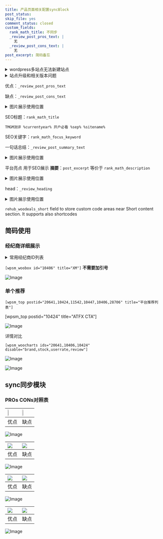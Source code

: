 ```yaml
---
title: 产品页面相关配置syncBlock
post_status: 
skip_file: yes
comment_status: closed
custom_fields:
  rank_math_title: 不同步
  _review_post_pros_text: |
    无
  _review_post_cons_text: |
    无
post_excerpt: 简码备忘
---
```

<details><summary>wordpress多站点无法新建站点</summary>

<li>和报错需要清理cookies一样的原因</li>
<li>wp-config.php里面<code>define( 'SUBDOMAIN_INSTALL', false );//子域名安装</code></li>
<li>新建子站点是用<code>define( 'SUBDOMAIN_INSTALL', true);//子域名安装</code> 完成以后，改成<code>false</code></li>
</details>

<details><summary>站点升级和相关版本问题</summary>

<p>wordpress：5.9.9
woocommerce：7.5.1
出现问题的地方：主题选项里面>><strong>Product layout >>compact style</strong></p>
<p>如何出现没有用过的字段 导致无法保存。先导出配置 然后进行修改，后面再次恢复即可。</p>
<p>出现部分字段无法显示时，需要返回默认布局后，对产品进行保存就好了。</p>
<p></p>
</details>

优点：`_review_post_pros_text`

缺点：`_review_post_cons_text`

<details><summary>图片展示使用位置</summary>

<img src="https://prod-files-secure.s3.us-west-2.amazonaws.com/39ed1227-6d7d-4570-be36-9ccd4a2c4241/f51d3d83-55d4-4bdf-9604-f37ec77ab556/Untitled.png?X-Amz-Algorithm=AWS4-HMAC-SHA256&X-Amz-Content-Sha256=UNSIGNED-PAYLOAD&X-Amz-Credential=ASIAZI2LB466737XR43J%2F20250725%2Fus-west-2%2Fs3%2Faws4_request&X-Amz-Date=20250725T105519Z&X-Amz-Expires=3600&X-Amz-Security-Token=IQoJb3JpZ2luX2VjEBoaCXVzLXdlc3QtMiJHMEUCIB3e4AsCK6aRt7PF4gW1MS2FpAL%2FZR0ItVAqa%2FVtW6nyAiEAsh0XxPm3%2FJiNqTRq0zqdlc5Sk0VSbpv%2Fgmtw26ZuIswq%2FwMIQhAAGgw2Mzc0MjMxODM4MDUiDPSSpSvOFk8sIpolHyrcA5NIxEndKdB5Ug30y2biHFecR2GqktggoIqpa%2F9LuPuhDpg46A4cjtlCLZIdNQ8N7B0%2BXxP6CNd%2Bw%2B89itad06yHmP39cfppQcapcYZbpH1T44aHj1xpPGCa%2FedI1ZkFNDa5%2BuDMoQirSsbxOyinIsyDcZjRlNmNSVNOKAaAKXb%2B%2B0%2FvRodSWHQB4KyDauCJ45E40fJkzuR0ocgUccSE3f8LnXvaLtnAg8u2xGXA3eEN4kIUBY%2F3%2F%2BBTG5JV55kVNrMSnPSK9SD7O7etR8cQWtI6uBAEyeDKpGt4wnVBCiAOeCeDgzVt%2BPFeEdqN7lSkLNKuBl7qarW%2Bp1gZT7Ec5rTTHnqnwz4z0Oc3X%2Bx%2BHRyY9jPyQSgJASXnMqOOhb8P8ES87CHGesF%2BkA3CQgQcQ%2FCTay0l7D4ETWs%2BG1SuMFEQ1jd6sJHKbfFtG%2BOV13NAachCIVqxiyahwflC3%2FfzAjQwNNWK95g%2FpPm1P6%2Ft%2B%2BW%2BVNt5ykTVN4vUhP50t5IeO7elTgDYj59AfWXacuXuAmRJjHLeldcRwI6u8S7Z6gNYba1tmNqjvViecYJO6%2BlRJxaC6v7Y8QCVuE8MVMO44v9VfMqD%2FGdZ8we8KlhKacb5fgfuYMq078iILMLYMPKXjcQGOqUBrWNSUa8vUNdlFUku9rGh%2BL%2B5Dni6FekrpDEb6DqT8egq7BrKc2MPhwaUmpmjf3T22AFWZw0hNFs%2F53IS4LjqmO9ZWUkTSYmmRphKl70u3LBJRg216SPbEj7MAancASsLReJwucfeW4HeUFMBagtMVq%2Fows8tntEtg33MlWzSx4IsTS95X42S0uusAENnlYJTEvGNi%2BUpCuWtbo3mykK6SjXrvvX5&X-Amz-Signature=73460dee321b10ca7f33922057d8941c6ec04c5320d8f505d0f679e9f6e433fb&X-Amz-SignedHeaders=host&x-amz-checksum-mode=ENABLED&x-id=GetObject" alt="Image">
</details>

SEO标题：`rank_math_title`

`TMGM测评 %currentyear% 开户必看 %sep% %sitename%`

SEO关键字：`rank_math_focus_keyword`

一句话总结：`_review_post_summary_text`

<details><summary>图片展示使用位置</summary>

<img src="https://prod-files-secure.s3.us-west-2.amazonaws.com/39ed1227-6d7d-4570-be36-9ccd4a2c4241/4b96a922-296c-4f4e-8630-d1c870cbce01/Untitled.png?X-Amz-Algorithm=AWS4-HMAC-SHA256&X-Amz-Content-Sha256=UNSIGNED-PAYLOAD&X-Amz-Credential=ASIAZI2LB4667E7J3YEP%2F20250725%2Fus-west-2%2Fs3%2Faws4_request&X-Amz-Date=20250725T105519Z&X-Amz-Expires=3600&X-Amz-Security-Token=IQoJb3JpZ2luX2VjEBoaCXVzLXdlc3QtMiJHMEUCIQCLj6a%2B5zxZZA8nWgVIC76uvn40O4xypquxC3CqdMfM5AIgL83fIZDzjhHUVA11664tT5q1oV%2FuivM3kxSkskovteMq%2FwMIQhAAGgw2Mzc0MjMxODM4MDUiDLQt%2B3BCb8ThzlnTbyrcA7SfrRhH6jI%2BcATJCfyHTVYn1v9Q6Zo0PM%2Fs90Q5Ebmi%2BHS2f%2FXT4Dqo%2FkNU%2B%2BUFxDnOKkqPCQhPCbz4q5aqAGr%2FD3mXCkTHVNJGh1CRM8TvehOeXHG%2F1aMiNrR%2F%2FtEsO1VXu5I1%2Fg97CuKhQp9Ih%2BK8Gu2fhVKJA4vKf7gw9v6bjmWql9UHfItQjqjhgbweVhNvJQAyap%2FOq8YfEuqWbsGdJ5llKylGM0pwU3HNqrJ7h96EnYEzHnshuLtCu54m9TD13lhq%2Br4VuvN94m0XUZVvrFfhwqzqmFpXQHCs%2B%2Faj65LEAkZYZMJeNEls0B68AuBRaDJXuK0cOL0HfUVq4Bt97c5vHo6LhIzywm7%2F3saQUtYFBWqoF%2FnoQu9vO0VkBeypuZaXEl4UvyGrKoLLydgUxhJzRAdIH7E%2Bx3scSKsRLDN2qDFLI84ucCnZ20L%2BptiHBqDsBtzZLoR8HmgVu6IkVO35QRFFIdZDeM%2F7Eae1oWlqgFy2bJ21z7ZLWxM%2Fh9wnVTHna8yREbxCUyQzgT12PFnOlCAjpHNU7LkWBYyPNbyUtagi717POKl7VQh6G1yBjLPspmQ4h8BNEBw91Dw3KoWjrpB5xC7x0sY2AkBWV0RNpKrxPdczHKw0MOmXjcQGOqUBXoXuGZWbfNIF4CQ5QlqlM1%2FKdJEb9c5gj9DgSwmrZaJMxirb2m8Pw1xuzUf6Pwu4SiFsNSjRwOqDFgHzfNx9PyInlXz%2BQdPbWaPVHT7NEXoQ4GeXoZUrU2mde4sR%2BoZluBZi7rdE72yuicVnOUc3VK38cJfq4mhsR8APKt2mIoHeilY4tnb4%2Fl22YFvj0EOvhoIFJMtAWpImF%2Fi8LH5DE6qXmIqs&X-Amz-Signature=a5bdf8249ab47b44facdaad3160e80a4dfe203711233703a9084e5b8a0f377c3&X-Amz-SignedHeaders=host&x-amz-checksum-mode=ENABLED&x-id=GetObject" alt="Image">
</details>

平台亮点 用于SEO展示 **摘要**：`post_excerpt`  等价于 `rank_math_description`

<details><summary>图片展示使用位置</summary>

<img src="https://prod-files-secure.s3.us-west-2.amazonaws.com/39ed1227-6d7d-4570-be36-9ccd4a2c4241/1ee11f63-b60a-4dfe-a7a7-d58ff23b5d88/Untitled.png?X-Amz-Algorithm=AWS4-HMAC-SHA256&X-Amz-Content-Sha256=UNSIGNED-PAYLOAD&X-Amz-Credential=ASIAZI2LB466RM5OAVRZ%2F20250725%2Fus-west-2%2Fs3%2Faws4_request&X-Amz-Date=20250725T105521Z&X-Amz-Expires=3600&X-Amz-Security-Token=IQoJb3JpZ2luX2VjEBkaCXVzLXdlc3QtMiJIMEYCIQCeeX6BUwlIOizfC%2BrCBJDHZLsYyUvfuNLc9bG9l55gDgIhAOLyYzwxdkQiJt9SH19fGnKOVm1C5Y5LOT0sSqQ0jOSsKv8DCEIQABoMNjM3NDIzMTgzODA1IgxWlnQAbesOCRNhzEcq3AMr4ESic3%2BQpTu59Agy8mfhYrOBYDFuyohAy89ta755eEw7MGplnrLcmrAw01dY5dzDTMRCqL1H32oZwwC8X8fK4x2byWz7ld0AFGw%2FjTf%2BtGIMJDd5xgBnJonxi%2BAACbxqSlWyu8Mv4vudSrj%2FEpElvJXCfjTxeomS0NVSnu5s%2FQRA8Nr1l8QL%2Fk%2FU4x4shbXM%2F5lbwnCjW07nqZ6KQtTWMbDwAh%2BcNfsRlLCfcgPfg6WVEi6Y8nl279Zpazp5%2F1hSn8%2FTOtuIcICt8SVK1ksUEUcxHcv2UD%2BdrTaXpkelKcg0WSyE3EyNphhZIzWahLvpXkeIJY50wneu4%2F1vnDvCPfT2s2CQMxTO1CnSHY9A3KtZ5wiU3S1g12IA2Q6rXawacsK40TA6yPdbCbqR0qvYenzvUGbaJ7uoz0YB0sIb4ij1zDcF5uifE8TQTT6M3pFNTh6gdgEEBDR2VBBt%2Bpd6WK1%2Fwy54UYbAkzUFAIQp%2FJiJhQIeTv6TsJL1%2FifxMQsBhCGGBnBPUaKMPHCpN6k%2BsIEMz7U3Pncv9shtqO3gzNbuMoLgxaQl%2BPRaUK6fn4wLBI0DiegT6gsu4CaJrpSP%2FE8HYBPeT5tvVd2qSWxAhG5DtKakUd7JZGzg3jCpl43EBjqkAV4khdUELi6ak6RaRwpMAsBET1QLzrdIBTBkOUUC838%2F77nOmAOO99I3QXDssXyFyAX9NN7NCgQG4XRjxVD8b41lKxGAmLgfrW7cPn5ojU5ru6O%2BL2k9seockPP7Ktwvf78A3inCihR6dX19BQMxW%2FJyCiOIYn0ntGUvozpYL%2F%2BCvSgQY%2BqcwJuVkQtF0ODui0ZM6ujDECyaWpA6Wd37YAoPNQrF&X-Amz-Signature=1403954303786f8ea46c076a7b2f222afa3fe35113327f3679d6d6da94c3ecdb&X-Amz-SignedHeaders=host&x-amz-checksum-mode=ENABLED&x-id=GetObject" alt="Image">
<img src="https://prod-files-secure.s3.us-west-2.amazonaws.com/39ed1227-6d7d-4570-be36-9ccd4a2c4241/ad4118b5-78d8-4fbe-801e-3b29b5d99c01/Untitled.png?X-Amz-Algorithm=AWS4-HMAC-SHA256&X-Amz-Content-Sha256=UNSIGNED-PAYLOAD&X-Amz-Credential=ASIAZI2LB466RM5OAVRZ%2F20250725%2Fus-west-2%2Fs3%2Faws4_request&X-Amz-Date=20250725T105521Z&X-Amz-Expires=3600&X-Amz-Security-Token=IQoJb3JpZ2luX2VjEBkaCXVzLXdlc3QtMiJIMEYCIQCeeX6BUwlIOizfC%2BrCBJDHZLsYyUvfuNLc9bG9l55gDgIhAOLyYzwxdkQiJt9SH19fGnKOVm1C5Y5LOT0sSqQ0jOSsKv8DCEIQABoMNjM3NDIzMTgzODA1IgxWlnQAbesOCRNhzEcq3AMr4ESic3%2BQpTu59Agy8mfhYrOBYDFuyohAy89ta755eEw7MGplnrLcmrAw01dY5dzDTMRCqL1H32oZwwC8X8fK4x2byWz7ld0AFGw%2FjTf%2BtGIMJDd5xgBnJonxi%2BAACbxqSlWyu8Mv4vudSrj%2FEpElvJXCfjTxeomS0NVSnu5s%2FQRA8Nr1l8QL%2Fk%2FU4x4shbXM%2F5lbwnCjW07nqZ6KQtTWMbDwAh%2BcNfsRlLCfcgPfg6WVEi6Y8nl279Zpazp5%2F1hSn8%2FTOtuIcICt8SVK1ksUEUcxHcv2UD%2BdrTaXpkelKcg0WSyE3EyNphhZIzWahLvpXkeIJY50wneu4%2F1vnDvCPfT2s2CQMxTO1CnSHY9A3KtZ5wiU3S1g12IA2Q6rXawacsK40TA6yPdbCbqR0qvYenzvUGbaJ7uoz0YB0sIb4ij1zDcF5uifE8TQTT6M3pFNTh6gdgEEBDR2VBBt%2Bpd6WK1%2Fwy54UYbAkzUFAIQp%2FJiJhQIeTv6TsJL1%2FifxMQsBhCGGBnBPUaKMPHCpN6k%2BsIEMz7U3Pncv9shtqO3gzNbuMoLgxaQl%2BPRaUK6fn4wLBI0DiegT6gsu4CaJrpSP%2FE8HYBPeT5tvVd2qSWxAhG5DtKakUd7JZGzg3jCpl43EBjqkAV4khdUELi6ak6RaRwpMAsBET1QLzrdIBTBkOUUC838%2F77nOmAOO99I3QXDssXyFyAX9NN7NCgQG4XRjxVD8b41lKxGAmLgfrW7cPn5ojU5ru6O%2BL2k9seockPP7Ktwvf78A3inCihR6dX19BQMxW%2FJyCiOIYn0ntGUvozpYL%2F%2BCvSgQY%2BqcwJuVkQtF0ODui0ZM6ujDECyaWpA6Wd37YAoPNQrF&X-Amz-Signature=3ee51f2158c92422d9dfbc23f53a61903b72cd3c6937bde42be4bf67b00c9737&X-Amz-SignedHeaders=host&x-amz-checksum-mode=ENABLED&x-id=GetObject" alt="Image">
<img src="https://prod-files-secure.s3.us-west-2.amazonaws.com/39ed1227-6d7d-4570-be36-9ccd4a2c4241/a38cf7c9-a79c-4b64-9e94-13589fe0758b/Untitled.png?X-Amz-Algorithm=AWS4-HMAC-SHA256&X-Amz-Content-Sha256=UNSIGNED-PAYLOAD&X-Amz-Credential=ASIAZI2LB466RM5OAVRZ%2F20250725%2Fus-west-2%2Fs3%2Faws4_request&X-Amz-Date=20250725T105521Z&X-Amz-Expires=3600&X-Amz-Security-Token=IQoJb3JpZ2luX2VjEBkaCXVzLXdlc3QtMiJIMEYCIQCeeX6BUwlIOizfC%2BrCBJDHZLsYyUvfuNLc9bG9l55gDgIhAOLyYzwxdkQiJt9SH19fGnKOVm1C5Y5LOT0sSqQ0jOSsKv8DCEIQABoMNjM3NDIzMTgzODA1IgxWlnQAbesOCRNhzEcq3AMr4ESic3%2BQpTu59Agy8mfhYrOBYDFuyohAy89ta755eEw7MGplnrLcmrAw01dY5dzDTMRCqL1H32oZwwC8X8fK4x2byWz7ld0AFGw%2FjTf%2BtGIMJDd5xgBnJonxi%2BAACbxqSlWyu8Mv4vudSrj%2FEpElvJXCfjTxeomS0NVSnu5s%2FQRA8Nr1l8QL%2Fk%2FU4x4shbXM%2F5lbwnCjW07nqZ6KQtTWMbDwAh%2BcNfsRlLCfcgPfg6WVEi6Y8nl279Zpazp5%2F1hSn8%2FTOtuIcICt8SVK1ksUEUcxHcv2UD%2BdrTaXpkelKcg0WSyE3EyNphhZIzWahLvpXkeIJY50wneu4%2F1vnDvCPfT2s2CQMxTO1CnSHY9A3KtZ5wiU3S1g12IA2Q6rXawacsK40TA6yPdbCbqR0qvYenzvUGbaJ7uoz0YB0sIb4ij1zDcF5uifE8TQTT6M3pFNTh6gdgEEBDR2VBBt%2Bpd6WK1%2Fwy54UYbAkzUFAIQp%2FJiJhQIeTv6TsJL1%2FifxMQsBhCGGBnBPUaKMPHCpN6k%2BsIEMz7U3Pncv9shtqO3gzNbuMoLgxaQl%2BPRaUK6fn4wLBI0DiegT6gsu4CaJrpSP%2FE8HYBPeT5tvVd2qSWxAhG5DtKakUd7JZGzg3jCpl43EBjqkAV4khdUELi6ak6RaRwpMAsBET1QLzrdIBTBkOUUC838%2F77nOmAOO99I3QXDssXyFyAX9NN7NCgQG4XRjxVD8b41lKxGAmLgfrW7cPn5ojU5ru6O%2BL2k9seockPP7Ktwvf78A3inCihR6dX19BQMxW%2FJyCiOIYn0ntGUvozpYL%2F%2BCvSgQY%2BqcwJuVkQtF0ODui0ZM6ujDECyaWpA6Wd37YAoPNQrF&X-Amz-Signature=013c22d63887696ccc391c0121ecbbea6bee1ca8681805c7785c7d62a121a60c&X-Amz-SignedHeaders=host&x-amz-checksum-mode=ENABLED&x-id=GetObject" alt="Image">
<img src="https://prod-files-secure.s3.us-west-2.amazonaws.com/39ed1227-6d7d-4570-be36-9ccd4a2c4241/7da6fc1e-d2ac-42ae-8c75-cb5749aa18f6/Untitled.png?X-Amz-Algorithm=AWS4-HMAC-SHA256&X-Amz-Content-Sha256=UNSIGNED-PAYLOAD&X-Amz-Credential=ASIAZI2LB466RM5OAVRZ%2F20250725%2Fus-west-2%2Fs3%2Faws4_request&X-Amz-Date=20250725T105521Z&X-Amz-Expires=3600&X-Amz-Security-Token=IQoJb3JpZ2luX2VjEBkaCXVzLXdlc3QtMiJIMEYCIQCeeX6BUwlIOizfC%2BrCBJDHZLsYyUvfuNLc9bG9l55gDgIhAOLyYzwxdkQiJt9SH19fGnKOVm1C5Y5LOT0sSqQ0jOSsKv8DCEIQABoMNjM3NDIzMTgzODA1IgxWlnQAbesOCRNhzEcq3AMr4ESic3%2BQpTu59Agy8mfhYrOBYDFuyohAy89ta755eEw7MGplnrLcmrAw01dY5dzDTMRCqL1H32oZwwC8X8fK4x2byWz7ld0AFGw%2FjTf%2BtGIMJDd5xgBnJonxi%2BAACbxqSlWyu8Mv4vudSrj%2FEpElvJXCfjTxeomS0NVSnu5s%2FQRA8Nr1l8QL%2Fk%2FU4x4shbXM%2F5lbwnCjW07nqZ6KQtTWMbDwAh%2BcNfsRlLCfcgPfg6WVEi6Y8nl279Zpazp5%2F1hSn8%2FTOtuIcICt8SVK1ksUEUcxHcv2UD%2BdrTaXpkelKcg0WSyE3EyNphhZIzWahLvpXkeIJY50wneu4%2F1vnDvCPfT2s2CQMxTO1CnSHY9A3KtZ5wiU3S1g12IA2Q6rXawacsK40TA6yPdbCbqR0qvYenzvUGbaJ7uoz0YB0sIb4ij1zDcF5uifE8TQTT6M3pFNTh6gdgEEBDR2VBBt%2Bpd6WK1%2Fwy54UYbAkzUFAIQp%2FJiJhQIeTv6TsJL1%2FifxMQsBhCGGBnBPUaKMPHCpN6k%2BsIEMz7U3Pncv9shtqO3gzNbuMoLgxaQl%2BPRaUK6fn4wLBI0DiegT6gsu4CaJrpSP%2FE8HYBPeT5tvVd2qSWxAhG5DtKakUd7JZGzg3jCpl43EBjqkAV4khdUELi6ak6RaRwpMAsBET1QLzrdIBTBkOUUC838%2F77nOmAOO99I3QXDssXyFyAX9NN7NCgQG4XRjxVD8b41lKxGAmLgfrW7cPn5ojU5ru6O%2BL2k9seockPP7Ktwvf78A3inCihR6dX19BQMxW%2FJyCiOIYn0ntGUvozpYL%2F%2BCvSgQY%2BqcwJuVkQtF0ODui0ZM6ujDECyaWpA6Wd37YAoPNQrF&X-Amz-Signature=94aedff37d388dd3de8b28d56b74e0182440d8aef5e77212497dbcced5cac7e7&X-Amz-SignedHeaders=host&x-amz-checksum-mode=ENABLED&x-id=GetObject" alt="Image">
<img src="https://prod-files-secure.s3.us-west-2.amazonaws.com/39ed1227-6d7d-4570-be36-9ccd4a2c4241/7e97f40a-eaee-47f5-b2f9-475f96808fa7/Untitled.png?X-Amz-Algorithm=AWS4-HMAC-SHA256&X-Amz-Content-Sha256=UNSIGNED-PAYLOAD&X-Amz-Credential=ASIAZI2LB466RM5OAVRZ%2F20250725%2Fus-west-2%2Fs3%2Faws4_request&X-Amz-Date=20250725T105521Z&X-Amz-Expires=3600&X-Amz-Security-Token=IQoJb3JpZ2luX2VjEBkaCXVzLXdlc3QtMiJIMEYCIQCeeX6BUwlIOizfC%2BrCBJDHZLsYyUvfuNLc9bG9l55gDgIhAOLyYzwxdkQiJt9SH19fGnKOVm1C5Y5LOT0sSqQ0jOSsKv8DCEIQABoMNjM3NDIzMTgzODA1IgxWlnQAbesOCRNhzEcq3AMr4ESic3%2BQpTu59Agy8mfhYrOBYDFuyohAy89ta755eEw7MGplnrLcmrAw01dY5dzDTMRCqL1H32oZwwC8X8fK4x2byWz7ld0AFGw%2FjTf%2BtGIMJDd5xgBnJonxi%2BAACbxqSlWyu8Mv4vudSrj%2FEpElvJXCfjTxeomS0NVSnu5s%2FQRA8Nr1l8QL%2Fk%2FU4x4shbXM%2F5lbwnCjW07nqZ6KQtTWMbDwAh%2BcNfsRlLCfcgPfg6WVEi6Y8nl279Zpazp5%2F1hSn8%2FTOtuIcICt8SVK1ksUEUcxHcv2UD%2BdrTaXpkelKcg0WSyE3EyNphhZIzWahLvpXkeIJY50wneu4%2F1vnDvCPfT2s2CQMxTO1CnSHY9A3KtZ5wiU3S1g12IA2Q6rXawacsK40TA6yPdbCbqR0qvYenzvUGbaJ7uoz0YB0sIb4ij1zDcF5uifE8TQTT6M3pFNTh6gdgEEBDR2VBBt%2Bpd6WK1%2Fwy54UYbAkzUFAIQp%2FJiJhQIeTv6TsJL1%2FifxMQsBhCGGBnBPUaKMPHCpN6k%2BsIEMz7U3Pncv9shtqO3gzNbuMoLgxaQl%2BPRaUK6fn4wLBI0DiegT6gsu4CaJrpSP%2FE8HYBPeT5tvVd2qSWxAhG5DtKakUd7JZGzg3jCpl43EBjqkAV4khdUELi6ak6RaRwpMAsBET1QLzrdIBTBkOUUC838%2F77nOmAOO99I3QXDssXyFyAX9NN7NCgQG4XRjxVD8b41lKxGAmLgfrW7cPn5ojU5ru6O%2BL2k9seockPP7Ktwvf78A3inCihR6dX19BQMxW%2FJyCiOIYn0ntGUvozpYL%2F%2BCvSgQY%2BqcwJuVkQtF0ODui0ZM6ujDECyaWpA6Wd37YAoPNQrF&X-Amz-Signature=4bfcfe9025d8941b79f61b2526dfc67e4d5feb68eedc38527640ada32f1303aa&X-Amz-SignedHeaders=host&x-amz-checksum-mode=ENABLED&x-id=GetObject" alt="Image">
</details>

head：`_review_heading`

<details><summary>图片展示使用位置</summary>

<img src="https://prod-files-secure.s3.us-west-2.amazonaws.com/39ed1227-6d7d-4570-be36-9ccd4a2c4241/3a4650ad-9887-415c-889a-edd51fa54f27/Untitled.png?X-Amz-Algorithm=AWS4-HMAC-SHA256&X-Amz-Content-Sha256=UNSIGNED-PAYLOAD&X-Amz-Credential=ASIAZI2LB466RTKZAQ2I%2F20250725%2Fus-west-2%2Fs3%2Faws4_request&X-Amz-Date=20250725T105521Z&X-Amz-Expires=3600&X-Amz-Security-Token=IQoJb3JpZ2luX2VjEBoaCXVzLXdlc3QtMiJHMEUCIGpbJN2%2BWrOhuti9ofGC2HZMwMDY3Ys1uQoUOTLZiRaIAiEA%2F6hAknq6VtZ1iO1mOQygQdVRiN5PeYa7SsTPnyQG2GYq%2FwMIQhAAGgw2Mzc0MjMxODM4MDUiDFP1GOu%2FCscZ8lnowyrcAzVMzta2%2Fn5MsOvr9pccRoa0iU2yATGwJRNKYiV1zTo6K428ZIekSY1bG9RLzkCInQOvsltWaxhiZhF0RbZau9pqhmy7eAO29wc1RQ3lElGunwIlFvAFAQXdO5HJjxg%2BJH2XasJvmYdSpGCDBYgVF1qruLsc7IOIWar6fXfL7WgkTo1hh9c51HSoz52Lm%2BSCoiVxIto3xyPL3nBkf837bWqSyHeCBjLH6d1gBZg%2BbLUL1CzN%2Ff%2FVg7A77FKUCyyN3HMFUnSGfwnCIsAttA9BpXCpVoG35yHP1uEPIlYo7Zqg4pC4rv8B3E5f8zk8xK4%2FemfwG1lKMaLaPACITcukWoH1QdscjnhHt6iWq0afeBr01zvudvqpDaQktLLlagNfXU%2B3W6ElK3UgxIDddrCec%2FKf%2FuhZF7Rhcn49eq%2F9qXv9qt%2BCJcVj6y0IqpsENFpHEfNdMaDWEGWDH2KH1LFokQu%2FvBCcRZoeBEfnQy6DK5GQKbl5ZGneQp4BAS2nptcNGnBXLcY%2FYmc4NTVn1feHSaFfF6YDLJywJy9lX1dtmRpHUUMJd9Rrddt7blszq%2FGWAYcmgqVsTetQ2guj8H0d8hVZZvhvYaW%2BWF1SBw%2F6sl5N45Zjmbsy94%2FzVSAkMIGYjcQGOqUBNof1TY1l6Yx%2BYfqQTPywuCwRoEjmydx64xDKDPMDFJC9HkG7ZStDa4c5YnpZWHLpAYFXwW7HFILmJ5supkVdKfc6YsXZwdWd0QxZhOn1WPUlK0HSmlq0UV2pgga%2BoCcL8cDfS%2FAXQ8C0DmEAqCH%2FnsvloVakKDlLr%2B9Utkh0QVpnyqXrHC50bQ1SYAwyv0mBQmRKpWU4tJs%2B465D%2FN6zVWWaqSo4&X-Amz-Signature=cddf73ce9743eb23c54829ba9153591849409208c4e6e6cf9537ea9da04a5383&X-Amz-SignedHeaders=host&x-amz-checksum-mode=ENABLED&x-id=GetObject" alt="Image">
</details>

`rehub_woodeals_short`	field to store custom code areas near Short content section. It supports also shortcodes



## 简码使用

### 经纪商详细展示

<details><summary>常用经纪商ID列表</summary>

<pre><code class="php">嘉盛 ===> 20641  [wpsm_woobox id="20641" title="嘉盛"]
易信easymarkets ===> 11542  [wpsm_woobox id="11542" title="易信easymarkets"]
ATFX外汇 ===> 10424  [wpsm_woobox id="10424" title="ATFX"]
XM ===> 10406  [wpsm_woobox id="10406" title="XM"]
TMGM ===> 29622  [wpsm_woobox id="29622" title="TMGM"]
HYCM ===> 10447  [wpsm_woobox id="10447" title="HYCM"]
fpmarkets澳福外汇 ===> 20639  [wpsm_woobox id="20639" title="fpmarkets澳福外汇"]</code></pre>
</details>

`[wpsm_woobox id="10406" title="XM"]` **不需要加引号**

![Image](https://prod-files-secure.s3.us-west-2.amazonaws.com/39ed1227-6d7d-4570-be36-9ccd4a2c4241/4f898f9d-0fa7-4e43-acd3-ac6bc7be575a/Untitled.png?X-Amz-Algorithm=AWS4-HMAC-SHA256&X-Amz-Content-Sha256=UNSIGNED-PAYLOAD&X-Amz-Credential=ASIAZI2LB4665ZULMCUL%2F20250725%2Fus-west-2%2Fs3%2Faws4_request&X-Amz-Date=20250725T105517Z&X-Amz-Expires=3600&X-Amz-Security-Token=IQoJb3JpZ2luX2VjEBkaCXVzLXdlc3QtMiJIMEYCIQDzca9mQHZA9mS7vceXKNP7NwFzADot2dF8VhjRmHBB1AIhAPgj1V9KY%2Bo0PrbBsKvoHA3O2U3N%2Baqu49IiAmNjXUn0Kv8DCEIQABoMNjM3NDIzMTgzODA1IgwJTbtr0XUXv83rQbgq3APp%2Bz9A5NZnn0UXEcaJr1ZDqMLZ%2BZhji3tGsslsiIgNcHgH4MZE6nrsyBSxoUIz%2FZ55vsFEAVKLnoz8VoxCNF4091Gr0jWzdQ5Z1OtHTE3RbXJjQiv6bs6ZOgEIcjxEKfJKTIUtBVxIVlRAs3jpkQa8Vnq1CqecOiVHJD0ul5XYhDfDyvKkwq1F%2BNZD8skPnwo5h9%2FEZnks4lozDKRlNsTgtP2QezyYqUPu8r18OinkNLtUI2rxyW3MsVEw2r0prqfDvSCMhXwhZCT6J2L1bzTeWImd%2F%2B2S9car7y4FSegb6olFbC12%2ByFnFmbvIbYq2RCJ5Hfmcv2wx%2Fypbx7eVpmiDxSxTmUOKEC9HKiZ16521dKIbC3rwq5A7%2BxHmMFUmNtF3JbWhRuo%2B7gXzHvBhVO7727GAX2TMl26sIwZ4m%2FQDu12XA3FtQ9B58p3LPYLkxPHn2MEIYz7TNI9BQCkoUqFv5zkvB%2B%2B2FPLo3OgLegxIjYHVfnwuR06ru%2FlVusvFStb8baqvm5yimdInMbfGIjwWBXt9G3H09DM0pvu7XyLHwhfgbqImPxnUnBZ8cAl8%2BSSgXfEr0tuprqo6tjOUsMQIySBOOJlPYp9O6oNo%2Bmz4lCQiKMmLu73o74g1jD7lo3EBjqkAQ5uuIG9bEINFaDmICGk2wbI0YXwIVLMlBAtby%2Fsz0eLhPAXD1vS9mqKOlwlo7HQmGf%2FC8wciarHhdjLNA4X9LZid5pmNlNmXk%2FP3dSQC0ryOzAu9xPJRsW1gwWv%2Fu7obGZSkMg4FApE%2F71y9Qp9GqNrr17dyiEQVJPGzdHx3cU8fkdGPzNTI%2FdJ7N1XtS2RHVocLOLMDysK4qIHLgPF2%2B%2BveP4i&X-Amz-Signature=dfa371ee98550a77affa5558c351f9948bb25540b24a454665881cfd8c3858f7&X-Amz-SignedHeaders=host&x-amz-checksum-mode=ENABLED&x-id=GetObject)

### 单个推荐
`[wpsm_top postid="20641,10424,11542,10447,10406,28706" title="平台推荐列表"]`

[wpsm_top postid="10424" title="ATFX CTA"]

![Image](https://prod-files-secure.s3.us-west-2.amazonaws.com/39ed1227-6d7d-4570-be36-9ccd4a2c4241/5ac620dc-51a8-48b6-b55d-91f47299193c/Untitled.png?X-Amz-Algorithm=AWS4-HMAC-SHA256&X-Amz-Content-Sha256=UNSIGNED-PAYLOAD&X-Amz-Credential=ASIAZI2LB4665ZULMCUL%2F20250725%2Fus-west-2%2Fs3%2Faws4_request&X-Amz-Date=20250725T105517Z&X-Amz-Expires=3600&X-Amz-Security-Token=IQoJb3JpZ2luX2VjEBkaCXVzLXdlc3QtMiJIMEYCIQDzca9mQHZA9mS7vceXKNP7NwFzADot2dF8VhjRmHBB1AIhAPgj1V9KY%2Bo0PrbBsKvoHA3O2U3N%2Baqu49IiAmNjXUn0Kv8DCEIQABoMNjM3NDIzMTgzODA1IgwJTbtr0XUXv83rQbgq3APp%2Bz9A5NZnn0UXEcaJr1ZDqMLZ%2BZhji3tGsslsiIgNcHgH4MZE6nrsyBSxoUIz%2FZ55vsFEAVKLnoz8VoxCNF4091Gr0jWzdQ5Z1OtHTE3RbXJjQiv6bs6ZOgEIcjxEKfJKTIUtBVxIVlRAs3jpkQa8Vnq1CqecOiVHJD0ul5XYhDfDyvKkwq1F%2BNZD8skPnwo5h9%2FEZnks4lozDKRlNsTgtP2QezyYqUPu8r18OinkNLtUI2rxyW3MsVEw2r0prqfDvSCMhXwhZCT6J2L1bzTeWImd%2F%2B2S9car7y4FSegb6olFbC12%2ByFnFmbvIbYq2RCJ5Hfmcv2wx%2Fypbx7eVpmiDxSxTmUOKEC9HKiZ16521dKIbC3rwq5A7%2BxHmMFUmNtF3JbWhRuo%2B7gXzHvBhVO7727GAX2TMl26sIwZ4m%2FQDu12XA3FtQ9B58p3LPYLkxPHn2MEIYz7TNI9BQCkoUqFv5zkvB%2B%2B2FPLo3OgLegxIjYHVfnwuR06ru%2FlVusvFStb8baqvm5yimdInMbfGIjwWBXt9G3H09DM0pvu7XyLHwhfgbqImPxnUnBZ8cAl8%2BSSgXfEr0tuprqo6tjOUsMQIySBOOJlPYp9O6oNo%2Bmz4lCQiKMmLu73o74g1jD7lo3EBjqkAQ5uuIG9bEINFaDmICGk2wbI0YXwIVLMlBAtby%2Fsz0eLhPAXD1vS9mqKOlwlo7HQmGf%2FC8wciarHhdjLNA4X9LZid5pmNlNmXk%2FP3dSQC0ryOzAu9xPJRsW1gwWv%2Fu7obGZSkMg4FApE%2F71y9Qp9GqNrr17dyiEQVJPGzdHx3cU8fkdGPzNTI%2FdJ7N1XtS2RHVocLOLMDysK4qIHLgPF2%2B%2BveP4i&X-Amz-Signature=8a356d9e9618e49bf9f73f716c229c3d29a75004672b3c09cce7af36af4c2a33&X-Amz-SignedHeaders=host&x-amz-checksum-mode=ENABLED&x-id=GetObject)

详情对比

`[wpsm_woocharts ids="20641,10406,10424" disable="brand,stock,userrate,review"]`

![Image](https://prod-files-secure.s3.us-west-2.amazonaws.com/39ed1227-6d7d-4570-be36-9ccd4a2c4241/bf3ba45f-b9f3-4295-8aef-b4a495fd25f4/Untitled.png?X-Amz-Algorithm=AWS4-HMAC-SHA256&X-Amz-Content-Sha256=UNSIGNED-PAYLOAD&X-Amz-Credential=ASIAZI2LB4665ZULMCUL%2F20250725%2Fus-west-2%2Fs3%2Faws4_request&X-Amz-Date=20250725T105518Z&X-Amz-Expires=3600&X-Amz-Security-Token=IQoJb3JpZ2luX2VjEBkaCXVzLXdlc3QtMiJIMEYCIQDzca9mQHZA9mS7vceXKNP7NwFzADot2dF8VhjRmHBB1AIhAPgj1V9KY%2Bo0PrbBsKvoHA3O2U3N%2Baqu49IiAmNjXUn0Kv8DCEIQABoMNjM3NDIzMTgzODA1IgwJTbtr0XUXv83rQbgq3APp%2Bz9A5NZnn0UXEcaJr1ZDqMLZ%2BZhji3tGsslsiIgNcHgH4MZE6nrsyBSxoUIz%2FZ55vsFEAVKLnoz8VoxCNF4091Gr0jWzdQ5Z1OtHTE3RbXJjQiv6bs6ZOgEIcjxEKfJKTIUtBVxIVlRAs3jpkQa8Vnq1CqecOiVHJD0ul5XYhDfDyvKkwq1F%2BNZD8skPnwo5h9%2FEZnks4lozDKRlNsTgtP2QezyYqUPu8r18OinkNLtUI2rxyW3MsVEw2r0prqfDvSCMhXwhZCT6J2L1bzTeWImd%2F%2B2S9car7y4FSegb6olFbC12%2ByFnFmbvIbYq2RCJ5Hfmcv2wx%2Fypbx7eVpmiDxSxTmUOKEC9HKiZ16521dKIbC3rwq5A7%2BxHmMFUmNtF3JbWhRuo%2B7gXzHvBhVO7727GAX2TMl26sIwZ4m%2FQDu12XA3FtQ9B58p3LPYLkxPHn2MEIYz7TNI9BQCkoUqFv5zkvB%2B%2B2FPLo3OgLegxIjYHVfnwuR06ru%2FlVusvFStb8baqvm5yimdInMbfGIjwWBXt9G3H09DM0pvu7XyLHwhfgbqImPxnUnBZ8cAl8%2BSSgXfEr0tuprqo6tjOUsMQIySBOOJlPYp9O6oNo%2Bmz4lCQiKMmLu73o74g1jD7lo3EBjqkAQ5uuIG9bEINFaDmICGk2wbI0YXwIVLMlBAtby%2Fsz0eLhPAXD1vS9mqKOlwlo7HQmGf%2FC8wciarHhdjLNA4X9LZid5pmNlNmXk%2FP3dSQC0ryOzAu9xPJRsW1gwWv%2Fu7obGZSkMg4FApE%2F71y9Qp9GqNrr17dyiEQVJPGzdHx3cU8fkdGPzNTI%2FdJ7N1XtS2RHVocLOLMDysK4qIHLgPF2%2B%2BveP4i&X-Amz-Signature=e6096b7559874968154ff31f976a149e1e33cb0d0cca56a3ac67746eee05a055&X-Amz-SignedHeaders=host&x-amz-checksum-mode=ENABLED&x-id=GetObject)

![Image](https://prod-files-secure.s3.us-west-2.amazonaws.com/39ed1227-6d7d-4570-be36-9ccd4a2c4241/30bc56ef-f383-4b48-9768-2ebc9e436ec0/Untitled.png?X-Amz-Algorithm=AWS4-HMAC-SHA256&X-Amz-Content-Sha256=UNSIGNED-PAYLOAD&X-Amz-Credential=ASIAZI2LB4665ZULMCUL%2F20250725%2Fus-west-2%2Fs3%2Faws4_request&X-Amz-Date=20250725T105518Z&X-Amz-Expires=3600&X-Amz-Security-Token=IQoJb3JpZ2luX2VjEBkaCXVzLXdlc3QtMiJIMEYCIQDzca9mQHZA9mS7vceXKNP7NwFzADot2dF8VhjRmHBB1AIhAPgj1V9KY%2Bo0PrbBsKvoHA3O2U3N%2Baqu49IiAmNjXUn0Kv8DCEIQABoMNjM3NDIzMTgzODA1IgwJTbtr0XUXv83rQbgq3APp%2Bz9A5NZnn0UXEcaJr1ZDqMLZ%2BZhji3tGsslsiIgNcHgH4MZE6nrsyBSxoUIz%2FZ55vsFEAVKLnoz8VoxCNF4091Gr0jWzdQ5Z1OtHTE3RbXJjQiv6bs6ZOgEIcjxEKfJKTIUtBVxIVlRAs3jpkQa8Vnq1CqecOiVHJD0ul5XYhDfDyvKkwq1F%2BNZD8skPnwo5h9%2FEZnks4lozDKRlNsTgtP2QezyYqUPu8r18OinkNLtUI2rxyW3MsVEw2r0prqfDvSCMhXwhZCT6J2L1bzTeWImd%2F%2B2S9car7y4FSegb6olFbC12%2ByFnFmbvIbYq2RCJ5Hfmcv2wx%2Fypbx7eVpmiDxSxTmUOKEC9HKiZ16521dKIbC3rwq5A7%2BxHmMFUmNtF3JbWhRuo%2B7gXzHvBhVO7727GAX2TMl26sIwZ4m%2FQDu12XA3FtQ9B58p3LPYLkxPHn2MEIYz7TNI9BQCkoUqFv5zkvB%2B%2B2FPLo3OgLegxIjYHVfnwuR06ru%2FlVusvFStb8baqvm5yimdInMbfGIjwWBXt9G3H09DM0pvu7XyLHwhfgbqImPxnUnBZ8cAl8%2BSSgXfEr0tuprqo6tjOUsMQIySBOOJlPYp9O6oNo%2Bmz4lCQiKMmLu73o74g1jD7lo3EBjqkAQ5uuIG9bEINFaDmICGk2wbI0YXwIVLMlBAtby%2Fsz0eLhPAXD1vS9mqKOlwlo7HQmGf%2FC8wciarHhdjLNA4X9LZid5pmNlNmXk%2FP3dSQC0ryOzAu9xPJRsW1gwWv%2Fu7obGZSkMg4FApE%2F71y9Qp9GqNrr17dyiEQVJPGzdHx3cU8fkdGPzNTI%2FdJ7N1XtS2RHVocLOLMDysK4qIHLgPF2%2B%2BveP4i&X-Amz-Signature=e1585f7767e8405d7bed5c87a905a6f7eb7dafa917408e18f6d29bf270900bf8&X-Amz-SignedHeaders=host&x-amz-checksum-mode=ENABLED&x-id=GetObject)

## sync同步模块

### PROs CONs对照表

| <img src="https://cdn.ifttt.fun/gh/jarlin8/OSS@main/icons/customize/pros.svg" height="auto" width="37.3%"> | <img src="https://cdn.ifttt.fun/gh/jarlin8/OSS@main/icons/customize/cons.svg" height="auto" width="28.8%"> |
| :--- | :--- |
| 优点 | 缺点 |

![Image](https://prod-files-secure.s3.us-west-2.amazonaws.com/39ed1227-6d7d-4570-be36-9ccd4a2c4241/8742b755-dfb5-4004-9a5f-d6e561664bd8/Untitled.png?X-Amz-Algorithm=AWS4-HMAC-SHA256&X-Amz-Content-Sha256=UNSIGNED-PAYLOAD&X-Amz-Credential=ASIAZI2LB4665ZULMCUL%2F20250725%2Fus-west-2%2Fs3%2Faws4_request&X-Amz-Date=20250725T105518Z&X-Amz-Expires=3600&X-Amz-Security-Token=IQoJb3JpZ2luX2VjEBkaCXVzLXdlc3QtMiJIMEYCIQDzca9mQHZA9mS7vceXKNP7NwFzADot2dF8VhjRmHBB1AIhAPgj1V9KY%2Bo0PrbBsKvoHA3O2U3N%2Baqu49IiAmNjXUn0Kv8DCEIQABoMNjM3NDIzMTgzODA1IgwJTbtr0XUXv83rQbgq3APp%2Bz9A5NZnn0UXEcaJr1ZDqMLZ%2BZhji3tGsslsiIgNcHgH4MZE6nrsyBSxoUIz%2FZ55vsFEAVKLnoz8VoxCNF4091Gr0jWzdQ5Z1OtHTE3RbXJjQiv6bs6ZOgEIcjxEKfJKTIUtBVxIVlRAs3jpkQa8Vnq1CqecOiVHJD0ul5XYhDfDyvKkwq1F%2BNZD8skPnwo5h9%2FEZnks4lozDKRlNsTgtP2QezyYqUPu8r18OinkNLtUI2rxyW3MsVEw2r0prqfDvSCMhXwhZCT6J2L1bzTeWImd%2F%2B2S9car7y4FSegb6olFbC12%2ByFnFmbvIbYq2RCJ5Hfmcv2wx%2Fypbx7eVpmiDxSxTmUOKEC9HKiZ16521dKIbC3rwq5A7%2BxHmMFUmNtF3JbWhRuo%2B7gXzHvBhVO7727GAX2TMl26sIwZ4m%2FQDu12XA3FtQ9B58p3LPYLkxPHn2MEIYz7TNI9BQCkoUqFv5zkvB%2B%2B2FPLo3OgLegxIjYHVfnwuR06ru%2FlVusvFStb8baqvm5yimdInMbfGIjwWBXt9G3H09DM0pvu7XyLHwhfgbqImPxnUnBZ8cAl8%2BSSgXfEr0tuprqo6tjOUsMQIySBOOJlPYp9O6oNo%2Bmz4lCQiKMmLu73o74g1jD7lo3EBjqkAQ5uuIG9bEINFaDmICGk2wbI0YXwIVLMlBAtby%2Fsz0eLhPAXD1vS9mqKOlwlo7HQmGf%2FC8wciarHhdjLNA4X9LZid5pmNlNmXk%2FP3dSQC0ryOzAu9xPJRsW1gwWv%2Fu7obGZSkMg4FApE%2F71y9Qp9GqNrr17dyiEQVJPGzdHx3cU8fkdGPzNTI%2FdJ7N1XtS2RHVocLOLMDysK4qIHLgPF2%2B%2BveP4i&X-Amz-Signature=8f97ec591ff6069fbd887f6ffd20fb2582b27690c511cde591006e4826d349d9&X-Amz-SignedHeaders=host&x-amz-checksum-mode=ENABLED&x-id=GetObject)

| <img src="https://cdn.ifttt.fun/gh/jarlin8/OSS@main/icons/customize/pros1.svg" height="auto"> | <img src="https://cdn.ifttt.fun/gh/jarlin8/OSS@main/icons/customize/cons1.svg" height="auto"> |
| :--- | :--- |
| 优点 | 缺点 |

![Image](https://prod-files-secure.s3.us-west-2.amazonaws.com/39ed1227-6d7d-4570-be36-9ccd4a2c4241/806358f8-c9c4-4e17-bb35-c6c76a5397a5/Untitled.png?X-Amz-Algorithm=AWS4-HMAC-SHA256&X-Amz-Content-Sha256=UNSIGNED-PAYLOAD&X-Amz-Credential=ASIAZI2LB4665ZULMCUL%2F20250725%2Fus-west-2%2Fs3%2Faws4_request&X-Amz-Date=20250725T105518Z&X-Amz-Expires=3600&X-Amz-Security-Token=IQoJb3JpZ2luX2VjEBkaCXVzLXdlc3QtMiJIMEYCIQDzca9mQHZA9mS7vceXKNP7NwFzADot2dF8VhjRmHBB1AIhAPgj1V9KY%2Bo0PrbBsKvoHA3O2U3N%2Baqu49IiAmNjXUn0Kv8DCEIQABoMNjM3NDIzMTgzODA1IgwJTbtr0XUXv83rQbgq3APp%2Bz9A5NZnn0UXEcaJr1ZDqMLZ%2BZhji3tGsslsiIgNcHgH4MZE6nrsyBSxoUIz%2FZ55vsFEAVKLnoz8VoxCNF4091Gr0jWzdQ5Z1OtHTE3RbXJjQiv6bs6ZOgEIcjxEKfJKTIUtBVxIVlRAs3jpkQa8Vnq1CqecOiVHJD0ul5XYhDfDyvKkwq1F%2BNZD8skPnwo5h9%2FEZnks4lozDKRlNsTgtP2QezyYqUPu8r18OinkNLtUI2rxyW3MsVEw2r0prqfDvSCMhXwhZCT6J2L1bzTeWImd%2F%2B2S9car7y4FSegb6olFbC12%2ByFnFmbvIbYq2RCJ5Hfmcv2wx%2Fypbx7eVpmiDxSxTmUOKEC9HKiZ16521dKIbC3rwq5A7%2BxHmMFUmNtF3JbWhRuo%2B7gXzHvBhVO7727GAX2TMl26sIwZ4m%2FQDu12XA3FtQ9B58p3LPYLkxPHn2MEIYz7TNI9BQCkoUqFv5zkvB%2B%2B2FPLo3OgLegxIjYHVfnwuR06ru%2FlVusvFStb8baqvm5yimdInMbfGIjwWBXt9G3H09DM0pvu7XyLHwhfgbqImPxnUnBZ8cAl8%2BSSgXfEr0tuprqo6tjOUsMQIySBOOJlPYp9O6oNo%2Bmz4lCQiKMmLu73o74g1jD7lo3EBjqkAQ5uuIG9bEINFaDmICGk2wbI0YXwIVLMlBAtby%2Fsz0eLhPAXD1vS9mqKOlwlo7HQmGf%2FC8wciarHhdjLNA4X9LZid5pmNlNmXk%2FP3dSQC0ryOzAu9xPJRsW1gwWv%2Fu7obGZSkMg4FApE%2F71y9Qp9GqNrr17dyiEQVJPGzdHx3cU8fkdGPzNTI%2FdJ7N1XtS2RHVocLOLMDysK4qIHLgPF2%2B%2BveP4i&X-Amz-Signature=918f6678fc2d9dfc81383f3efec678320e81fa039c7d5099cb63cdd58268426c&X-Amz-SignedHeaders=host&x-amz-checksum-mode=ENABLED&x-id=GetObject)

| <img src="https://cdn.ifttt.fun/gh/jarlin8/OSS@main/icons/customize/pros2.svg" height="auto"> | <img src="https://cdn.ifttt.fun/gh/jarlin8/OSS@main/icons/customize/cons2.svg" height="auto"> |
| :--- | :--- |
| 优点 | 缺点 |

![Image](https://prod-files-secure.s3.us-west-2.amazonaws.com/39ed1227-6d7d-4570-be36-9ccd4a2c4241/a9245ec9-70dd-4005-b534-0d54315fc5f3/Untitled.png?X-Amz-Algorithm=AWS4-HMAC-SHA256&X-Amz-Content-Sha256=UNSIGNED-PAYLOAD&X-Amz-Credential=ASIAZI2LB4665ZULMCUL%2F20250725%2Fus-west-2%2Fs3%2Faws4_request&X-Amz-Date=20250725T105518Z&X-Amz-Expires=3600&X-Amz-Security-Token=IQoJb3JpZ2luX2VjEBkaCXVzLXdlc3QtMiJIMEYCIQDzca9mQHZA9mS7vceXKNP7NwFzADot2dF8VhjRmHBB1AIhAPgj1V9KY%2Bo0PrbBsKvoHA3O2U3N%2Baqu49IiAmNjXUn0Kv8DCEIQABoMNjM3NDIzMTgzODA1IgwJTbtr0XUXv83rQbgq3APp%2Bz9A5NZnn0UXEcaJr1ZDqMLZ%2BZhji3tGsslsiIgNcHgH4MZE6nrsyBSxoUIz%2FZ55vsFEAVKLnoz8VoxCNF4091Gr0jWzdQ5Z1OtHTE3RbXJjQiv6bs6ZOgEIcjxEKfJKTIUtBVxIVlRAs3jpkQa8Vnq1CqecOiVHJD0ul5XYhDfDyvKkwq1F%2BNZD8skPnwo5h9%2FEZnks4lozDKRlNsTgtP2QezyYqUPu8r18OinkNLtUI2rxyW3MsVEw2r0prqfDvSCMhXwhZCT6J2L1bzTeWImd%2F%2B2S9car7y4FSegb6olFbC12%2ByFnFmbvIbYq2RCJ5Hfmcv2wx%2Fypbx7eVpmiDxSxTmUOKEC9HKiZ16521dKIbC3rwq5A7%2BxHmMFUmNtF3JbWhRuo%2B7gXzHvBhVO7727GAX2TMl26sIwZ4m%2FQDu12XA3FtQ9B58p3LPYLkxPHn2MEIYz7TNI9BQCkoUqFv5zkvB%2B%2B2FPLo3OgLegxIjYHVfnwuR06ru%2FlVusvFStb8baqvm5yimdInMbfGIjwWBXt9G3H09DM0pvu7XyLHwhfgbqImPxnUnBZ8cAl8%2BSSgXfEr0tuprqo6tjOUsMQIySBOOJlPYp9O6oNo%2Bmz4lCQiKMmLu73o74g1jD7lo3EBjqkAQ5uuIG9bEINFaDmICGk2wbI0YXwIVLMlBAtby%2Fsz0eLhPAXD1vS9mqKOlwlo7HQmGf%2FC8wciarHhdjLNA4X9LZid5pmNlNmXk%2FP3dSQC0ryOzAu9xPJRsW1gwWv%2Fu7obGZSkMg4FApE%2F71y9Qp9GqNrr17dyiEQVJPGzdHx3cU8fkdGPzNTI%2FdJ7N1XtS2RHVocLOLMDysK4qIHLgPF2%2B%2BveP4i&X-Amz-Signature=e9f5a2b50033ea55e241d40a2414aab9b21e2e823c74a4d1087b5254d1c8ba05&X-Amz-SignedHeaders=host&x-amz-checksum-mode=ENABLED&x-id=GetObject)

| <img src="https://cdn.ifttt.fun/gh/jarlin8/OSS@main/icons/customize/pros3.svg" height="auto"> | <img src="https://cdn.ifttt.fun/gh/jarlin8/OSS@main/icons/customize/cons3.svg" height="auto"> |
| :--- | :--- |
| 优点 | 缺点 |

![Image](https://prod-files-secure.s3.us-west-2.amazonaws.com/39ed1227-6d7d-4570-be36-9ccd4a2c4241/e1e580a2-2e5c-4780-9ff4-19c318fc2284/Untitled.png?X-Amz-Algorithm=AWS4-HMAC-SHA256&X-Amz-Content-Sha256=UNSIGNED-PAYLOAD&X-Amz-Credential=ASIAZI2LB4665ZULMCUL%2F20250725%2Fus-west-2%2Fs3%2Faws4_request&X-Amz-Date=20250725T105518Z&X-Amz-Expires=3600&X-Amz-Security-Token=IQoJb3JpZ2luX2VjEBkaCXVzLXdlc3QtMiJIMEYCIQDzca9mQHZA9mS7vceXKNP7NwFzADot2dF8VhjRmHBB1AIhAPgj1V9KY%2Bo0PrbBsKvoHA3O2U3N%2Baqu49IiAmNjXUn0Kv8DCEIQABoMNjM3NDIzMTgzODA1IgwJTbtr0XUXv83rQbgq3APp%2Bz9A5NZnn0UXEcaJr1ZDqMLZ%2BZhji3tGsslsiIgNcHgH4MZE6nrsyBSxoUIz%2FZ55vsFEAVKLnoz8VoxCNF4091Gr0jWzdQ5Z1OtHTE3RbXJjQiv6bs6ZOgEIcjxEKfJKTIUtBVxIVlRAs3jpkQa8Vnq1CqecOiVHJD0ul5XYhDfDyvKkwq1F%2BNZD8skPnwo5h9%2FEZnks4lozDKRlNsTgtP2QezyYqUPu8r18OinkNLtUI2rxyW3MsVEw2r0prqfDvSCMhXwhZCT6J2L1bzTeWImd%2F%2B2S9car7y4FSegb6olFbC12%2ByFnFmbvIbYq2RCJ5Hfmcv2wx%2Fypbx7eVpmiDxSxTmUOKEC9HKiZ16521dKIbC3rwq5A7%2BxHmMFUmNtF3JbWhRuo%2B7gXzHvBhVO7727GAX2TMl26sIwZ4m%2FQDu12XA3FtQ9B58p3LPYLkxPHn2MEIYz7TNI9BQCkoUqFv5zkvB%2B%2B2FPLo3OgLegxIjYHVfnwuR06ru%2FlVusvFStb8baqvm5yimdInMbfGIjwWBXt9G3H09DM0pvu7XyLHwhfgbqImPxnUnBZ8cAl8%2BSSgXfEr0tuprqo6tjOUsMQIySBOOJlPYp9O6oNo%2Bmz4lCQiKMmLu73o74g1jD7lo3EBjqkAQ5uuIG9bEINFaDmICGk2wbI0YXwIVLMlBAtby%2Fsz0eLhPAXD1vS9mqKOlwlo7HQmGf%2FC8wciarHhdjLNA4X9LZid5pmNlNmXk%2FP3dSQC0ryOzAu9xPJRsW1gwWv%2Fu7obGZSkMg4FApE%2F71y9Qp9GqNrr17dyiEQVJPGzdHx3cU8fkdGPzNTI%2FdJ7N1XtS2RHVocLOLMDysK4qIHLgPF2%2B%2BveP4i&X-Amz-Signature=2231c6c1fa68a202f267cef8f60365ee958d5d7f06d08c432eb934c7eae70ce3&X-Amz-SignedHeaders=host&x-amz-checksum-mode=ENABLED&x-id=GetObject)